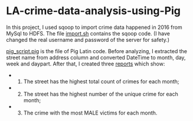# LA-crime-data-analysis-using-Pig
In this project, I used sqoop to import crime data happened in 2016 from MySql to HDFS. The file [import.sh](https://github.com/Lanwei02/LA-crime-data-analysis-using-Pig/blob/master/import.sh) contains the sqoop code. (I have changed the real username and password of the server for safety.)

[pig_script.pig](https://github.com/Lanwei02/LA-crime-data-analysis-using-Pig/blob/master/pig_script.pig) is the file of Pig Latin code. Before analyzing, I extracted the street name from address column and converted DateTime to month, day, week and daypart. After that, I created three [reports](https://github.com/Lanwei02/LA-crime-data-analysis-using-Pig/blob/master/reports.rtf) which show:
* 1. The street has the highest total count of crimes for each month;
* 2. The street has the highest number of the unique crime for each month;
* 3. The crime with the most MALE victims for each month.

